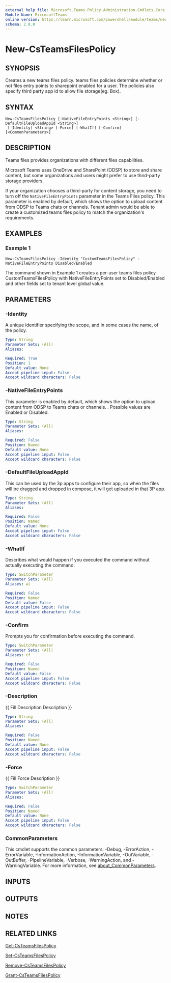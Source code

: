 ```yaml
---
external help file: Microsoft.Teams.Policy.Administration.Cmdlets.Core.dll-Help.xml
Module Name: MicrosoftTeams
online version: https://learn.microsoft.com/powershell/module/teams/new-csteamsfilespolicy
schema: 2.0.0
---
```


# New-CsTeamsFilesPolicy

## SYNOPSIS
Creates a new teams files policy.
teams files policies determine whether or not files entry points to sharepoint enabled for a user.
The policies also specify third party app id to allow file storage(eg. Box).

## SYNTAX

```
New-CsTeamsFilesPolicy [-NativeFileEntryPoints <String>] [-DefaultFileUploadAppId <String>]
 [-Identity] <String> [-Force] [-WhatIf] [-Confirm] [<CommonParameters>]
```

## DESCRIPTION
Teams files provides organizations with different files capabilities.

Microsoft Teams uses OneDrive and SharePoint (ODSP) to store and share content, but some organizations and users might prefer to use third-party storage providers.  

If your organization chooses a third-party for content storage, you need to turn off the ``NativeFileEntryPoints`` parameter in the Teams Files policy. This parameter is enabled by default, which shows the option to upload content from ODSP to Teams chats or channels. 
Tenant admin would be able to create a customized teams files policy to match the organization's requirements.

## EXAMPLES

### Example 1
```
New-CsTeamsFilesPolicy -Identity "CustomTeamsFilesPolicy" -NativeFileEntryPoints Disabled/Enabled
```

The command shown in Example 1 creates a per-user teams files policy CustomTeamsFilesPolicy with NativeFileEntryPoints set to Disabled/Enabled and other fields set to tenant level global value.

## PARAMETERS

### -Identity
A unique identifier specifying the scope, and in some cases the name, of the policy.

```yaml
Type: String
Parameter Sets: (All)
Aliases:

Required: True
Position: 1
Default value: None
Accept pipeline input: False
Accept wildcard characters: False
```

### -NativeFileEntryPoints
This parameter is enabled by default, which shows the option to upload content from ODSP to Teams chats or channels. .
Possible values are Enabled or Disabled.
```yaml
Type: String
Parameter Sets: (All)
Aliases:

Required: False
Position: Named
Default value: None
Accept pipeline input: False
Accept wildcard characters: False

```
### -DefaultFileUploadAppId
This can be used by the 3p apps to configure their app, so when the files will be dragged and dropped in compose, it will get uploaded in that 3P app.

```yaml
Type: String
Parameter Sets: (All)
Aliases:

Required: False
Position: Named
Default value: None
Accept pipeline input: False
Accept wildcard characters: False
```

### -WhatIf
Describes what would happen if you executed the command without actually executing the command.

```yaml
Type: SwitchParameter
Parameter Sets: (All)
Aliases: wi

Required: False
Position: Named
Default value: False
Accept pipeline input: False
Accept wildcard characters: False
```

### -Confirm
Prompts you for confirmation before executing the command.

```yaml
Type: SwitchParameter
Parameter Sets: (All)
Aliases: cf

Required: False
Position: Named
Default value: False
Accept pipeline input: False
Accept wildcard characters: False
```

### -Description
{{ Fill Description Description }}

```yaml
Type: String
Parameter Sets: (All)
Aliases:

Required: False
Position: Named
Default value: None
Accept pipeline input: False
Accept wildcard characters: False
```

### -Force
{{ Fill Force Description }}

```yaml
Type: SwitchParameter
Parameter Sets: (All)
Aliases:

Required: False
Position: Named
Default value: None
Accept pipeline input: False
Accept wildcard characters: False
```

### CommonParameters
This cmdlet supports the common parameters: -Debug, -ErrorAction, -ErrorVariable, -InformationAction, -InformationVariable, -OutVariable, -OutBuffer, -PipelineVariable, -Verbose, -WarningAction, and -WarningVariable. For more information, see [about_CommonParameters](http://go.microsoft.com/fwlink/?LinkID=113216).

## INPUTS

## OUTPUTS

## NOTES

## RELATED LINKS

[Get-CsTeamsFilesPolicy]()

[Set-CsTeamsFilesPolicy]()

[Remove-CsTeamsFilesPolicy]()

[Grant-CsTeamsFilesPolicy]()

